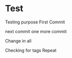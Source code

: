 # Test
Testing purpose
First Commit

next commit
one more commit

Change in all 

Checking for tags
Repeat

